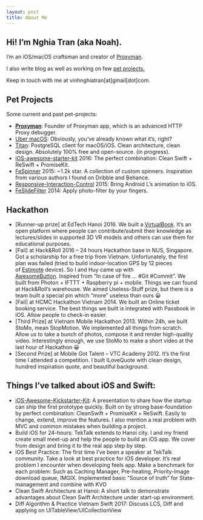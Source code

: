```yaml
---
layout: post
title: About Me
---
```


## **Hi! I’m Nghia Tran (aka Noah).**

I’m an iOS/macOS craftsman and creator of [Proxyman](https://proxyman.io).

I also write blog as well as working on few [pet projects.](https://github.com/NghiaTranUIT)

Keep in touch with me at vinhnghiatran[at]gmail[dot]com.

## Pet Projects

Some current and past pet-projects:

- **[Proxyman](https://proxyman.io)**: Founder of Proxyman app, which is an advanced HTTP Proxy debugger.
- [Uber macOS](http://uber.megaton.xyz): Obviously, you’ve already known what it’s, right?
- [Titan](https://github.com/NghiaTranUIT/Titan-Postgresql): PostgreSQL client for macOS/iOS. Clean architecture, clean design. Absolutely 100% free and open-source. (in progress).
- [iOS-awesome-starter-kit](https://github.com/NghiaTranUIT/iOS-Awesome-Starter-Kit) 2016: The perfect combination: Clean Swift + ReSwift + PromiseKit.
- [FeSpinner](https://github.com/NghiaTranUIT/FeSpinner) 2015: ~1.2k star. A collection of custom spinners. Inspiration from various authors I found on Dribble and Behance.
- <span class="repo js-repo" title="Responsive-Interaction-Control">[Responsive-Interaction-Control](https://github.com/NghiaTranUIT/Responsive-Interaction-Control) 2015: Bring Android L’s animation to iOS.</span>
- [FeSlideFilter](https://github.com/NghiaTranUIT/FeSlideFilter) 2014: Apply photo-filter by your fingers.


## Hackathon

- [Runner-up prize] at EdTech Hanoi 2016. We built a [VirtualBook](https://github.com/VirtualBook/VirtualBook). It’s an open platform where people can contribute/submit their knowledge as lectures/slides in supported 3D VR models and others can use them for educational purposes.
- [Fail] at Hack&Roll 2016 – 24 hours Hackathon base in NUS, Singapore. Got a scholarship for a free trip from Vietnam. Unfortunately, the first plan was failed (tried to build indoor-location GPS by 12 pieces of [Estimote](http://estimote.com) device). So I and Huy came up with [AwesomeButton](https://devpost.com/software/awesomebox). Inspired from “In case of fire … #Git #Commit”. We built from Photon + IFTTT + Raspberry pi + mobile. Things we can found at Hack&Roll’s warehouse. We aimed Useless-Stuff prize, but there is a team built a special pin which “more” useless than ours 😀
- [Fail] at HCMC Hackathon Vietnam 2014. We built an Online ticket booking service. The best things we built is integrated with Passbook in iOS. Allow people to check-in easier.
- [Third Prize] at Vietnam Mobile Hackathon 2013. Within 24h, we built StoMo, mean StopMotion. We implemented all things from scratch. Allow us to take a bunch of photos, compose it and render high-quality video. Interestingly enough, we use StoMo to make a short video at the last hour of Hackathon 😀
- [Second Prize] at Mobile Got Talent – VTC Academy 2012. It’s the first time I attended a competition. I built ILoveQuote with clean design, hundred inspiration quote, and beautiful background.


## Things I’ve talked about iOS and Swift:

- [iOS-Awesome-Kickstarter-Kit](https://github.com/NghiaTranUIT/iOS-Awesome-Starter-Kit): A presentation to share how the startup can ship the first prototype quickly. Built on by strong base-foundation by perfect combination: CleanSwift + PromiseKit + ReSwift. Easily to change, extend, improve the features. I also mention a real problem with MVC and common mistakes when building a project.
- Build iOS for 24-hours: TekTalk extends to Hanoi city. I and my friend create small meet-up and help the people to build an iOS app. We cover from design and bring it to the real app step by step.
- iOS Best Practice: The first time I’ve been a speaker at TekTalk community. Take a look at best practice for iOS developer. It’s real problem I encounter when developing feels app. Make a benchmark for each problem: Such as Caching Manager, Pre-heating, Priority-Image download queue, IMGIX. Implemented basic “Source of truth” for State-management and combine with KVO
- Clean Swift Architecture at Hanoi: A short talk to demonstrate advantages about Clean Swift Architecture under start-up environment.
- Diff Algorithm & Practice Vietnam Swift 2017: Discuss LCS, Diff and applying on UITableView/UICollectionView

